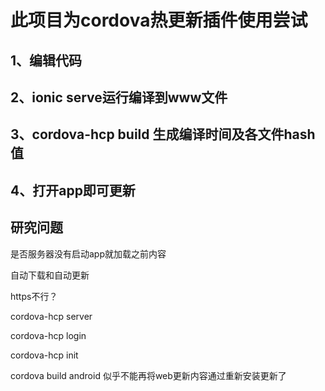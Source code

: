 # 此项目为cordova热更新插件使用尝试

## 1、编辑代码

## 2、ionic serve运行编译到www文件

## 3、cordova-hcp build 生成编译时间及各文件hash值

## 4、打开app即可更新

## 研究问题

是否服务器没有启动app就加载之前内容

自动下载和自动更新

https不行？

cordova-hcp server

cordova-hcp login

cordova-hcp init

cordova build android 似乎不能再将web更新内容通过重新安装更新了
